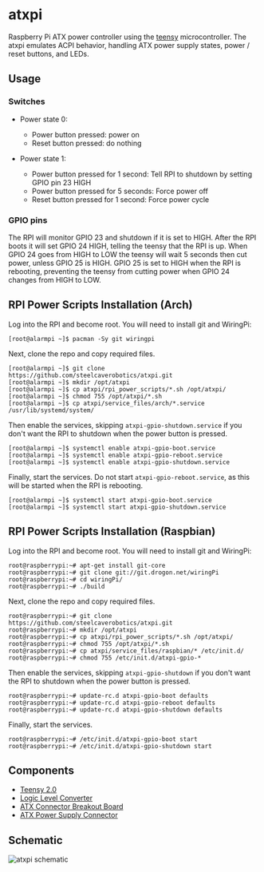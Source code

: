 # atxpi #

Raspberry Pi ATX power controller using the [teensy](http://www.pjrc.com/teensy/) microcontroller. The atxpi emulates ACPI
behavior, handling ATX power supply states, power / reset buttons, and LEDs.

## Usage ##

### Switches ###

* Power state 0:
	* Power button pressed: power on
	* Reset button pressed: do nothing

* Power state 1:
	* Power button pressed for 1 second: Tell RPI to shutdown by setting GPIO pin 23 HIGH
	* Power button pressed for 5 seconds: Force power off
	* Reset button pressed for 1 second: Force power cycle

### GPIO pins ###
The RPI will monitor GPIO 23 and shutdown if it is set to HIGH. After the RPI boots it will set GPIO 24 HIGH, telling the
teensy that the RPI is up. When GPIO 24 goes from HIGH to LOW the teensy will wait 5 seconds then cut power, unless GPIO
25 is HIGH. GPIO 25 is set to HIGH when the RPI is rebooting, preventing the teensy from cutting power when GPIO 24
changes from HIGH to LOW.

## RPI Power Scripts Installation (Arch) ##
Log into the RPI and become root. You will need to install git and WiringPi:

    [root@alarmpi ~]$ pacman -Sy git wiringpi

Next, clone the repo and copy required files.

    [root@alarmpi ~]$ git clone https://github.com/steelcaverobotics/atxpi.git
    [root@alarmpi ~]$ mkdir /opt/atxpi
    [root@alarmpi ~]$ cp atxpi/rpi_power_scripts/*.sh /opt/atxpi/
    [root@alarmpi ~]$ chmod 755 /opt/atxpi/*.sh
    [root@alarmpi ~]$ cp atxpi/service_files/arch/*.service /usr/lib/systemd/system/

Then enable the services, skipping `atxpi-gpio-shutdown.service` if you don't want the RPI to shutdown when the power button is pressed.

    [root@alarmpi ~]$ systemctl enable atxpi-gpio-boot.service
    [root@alarmpi ~]$ systemctl enable atxpi-gpio-reboot.service
    [root@alarmpi ~]$ systemctl enable atxpi-gpio-shutdown.service

Finally, start the services. Do not start `atxpi-gpio-reboot.service`, as this will be started when the RPI is rebooting.

    [root@alarmpi ~]$ systemctl start atxpi-gpio-boot.service
    [root@alarmpi ~]$ systemctl start atxpi-gpio-shutdown.service

## RPI Power Scripts Installation (Raspbian) ##
Log into the RPI and become root. You will need to install git and WiringPi:

    root@raspberrypi:~# apt-get install git-core
    root@raspberrypi:~# git clone git://git.drogon.net/wiringPi
    root@raspberrypi:~# cd wiringPi/
    root@raspberrypi:~# ./build

Next, clone the repo and copy required files.

    root@raspberrypi:~# git clone https://github.com/steelcaverobotics/atxpi.git
    root@raspberrypi:~# mkdir /opt/atxpi
    root@raspberrypi:~# cp atxpi/rpi_power_scripts/*.sh /opt/atxpi/
    root@raspberrypi:~# chmod 755 /opt/atxpi/*.sh
    root@raspberrypi:~# cp atxpi/service_files/raspbian/* /etc/init.d/
    root@raspberrypi:~# chmod 755 /etc/init.d/atxpi-gpio-*

Then enable the services, skipping `atxpi-gpio-shutdown` if you don't want the RPI to shutdown when the power button is pressed.

    root@raspberrypi:~# update-rc.d atxpi-gpio-boot defaults
    root@raspberrypi:~# update-rc.d atxpi-gpio-reboot defaults
    root@raspberrypi:~# update-rc.d atxpi-gpio-shutdown defaults

Finally, start the services.

    root@raspberrypi:~# /etc/init.d/atxpi-gpio-boot start
    root@raspberrypi:~# /etc/init.d/atxpi-gpio-shutdown start

## Components ##
* [Teensy 2.0](http://www.pjrc.com/store/teensy.html)
* [Logic Level Converter](https://www.sparkfun.com/products/11978)
* [ATX Connector Breakout Board](https://www.sparkfun.com/products/9558)
* [ATX Power Supply Connector](https://www.sparkfun.com/products/9498)

## Schematic ##
![atxpi schematic](https://raw.github.com/steelcaverobotics/atxpi/gh-pages/images/atxpi_schematic.png)
